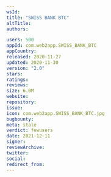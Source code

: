 ```yaml
---
wsId: 
title: "SWISS BANK BTC"
altTitle: 
authors:

users: 500
appId: com.web2app.SWISS_BANK_BTC
appCountry: 
released: 2020-11-27
updated: 2020-11-30
version: "2.0"
stars: 
ratings: 
reviews: 
size: 6.0M
website: 
repository: 
issue: 
icon: com.web2app.SWISS_BANK_BTC.jpg
bugbounty: 
meta: stale
verdict: fewusers
date: 2021-12-11
signer: 
reviewArchive:
twitter: 
social:
redirect_from:
---
```


